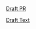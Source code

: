 [Draft PR](https://github.com/vmware-tanzu/cartographer/pull/74)

[Draft Text](https://github.com/vmware-tanzu/cartographer/blob/rfc-0007-support-service-definitions/rfc/rfc-0007-support-service-definitions.md)
